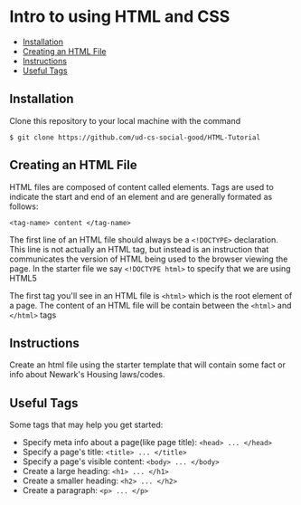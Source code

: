 # Intro to using HTML and CSS

- [Installation](#installation)
- [Creating an HTML File](#creating-an-html-file)
- [Instructions](#instructions)
- [Useful Tags](#useful-tags)

## Installation
Clone this repository to your local machine with the command

```
$ git clone https://github.com/ud-cs-social-good/HTML-Tutorial
```

## Creating an HTML File
HTML files are composed of content called elements. Tags are used to indicate the
start and end of an element and are generally formated as follows:
```
<tag-name> content </tag-name>
```

The first line of an HTML file should always be a `<!DOCTYPE>` declaration.
This line is not actually an HTML tag, but instead is an instruction that
communicates the version of HTML being used to the browser viewing the page. In
the starter file we say `<!DOCTYPE html>` to specify that we are using HTML5

The first tag you'll see in an HTML file is `<html>` which is the root element
of a page. The content of an HTML file will be contain between the `<html>` and
`</html>` tags

## Instructions
Create an html file using the starter template that will contain some fact or
info about Newark's Housing laws/codes.

## Useful Tags
Some tags that may help you get started:
* Specify meta info about a page(like page title): `<head> ... </head>`
* Specify a page's title: `<title> ... </title>`
* Specify a page's visible content: `<body> ... </body>`
* Create a large heading: `<h1> ... </h1>`
* Create a smaller heading: `<h2> ... </h2>`
* Create a paragraph: `<p> ... </p>`
